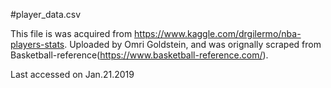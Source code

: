 #player_data.csv

This file is was acquired from https://www.kaggle.com/drgilermo/nba-players-stats. Uploaded by Omri Goldstein, and was orignally scraped from Basketball-reference(https://www.basketball-reference.com/).

Last accessed on Jan.21.2019
        
